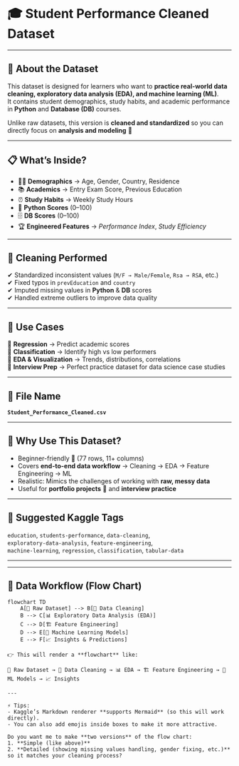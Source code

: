# 🎓 Student Performance Cleaned Dataset  

---

## 📖 About the Dataset  
This dataset is designed for learners who want to **practice real-world data cleaning, exploratory data analysis (EDA), and machine learning (ML)**.  
It contains student demographics, study habits, and academic performance in **Python** and **Database (DB)** courses.  

Unlike raw datasets, this version is **cleaned and standardized** so you can directly focus on **analysis and modeling** 🚀  

---

## 📋 What’s Inside?  
- 👩‍🎓 **Demographics** → Age, Gender, Country, Residence  
- 📚 **Academics** → Entry Exam Score, Previous Education  
- ⏰ **Study Habits** → Weekly Study Hours  
- 🐍 **Python Scores** (0–100)  
- 🗄️ **DB Scores** (0–100)  
- 🏆 **Engineered Features** → *Performance Index*, *Study Efficiency*  

---

## 🧹 Cleaning Performed  
✔ Standardized inconsistent values (`M/F → Male/Female`, `Rsa → RSA`, etc.)  
✔ Fixed typos in `prevEducation` and `country`  
✔ Imputed missing values in **Python** & **DB** scores  
✔ Handled extreme outliers to improve data quality  

---

## 🚀 Use Cases  
🔹 **Regression** → Predict academic scores  
🔹 **Classification** → Identify high vs low performers  
🔹 **EDA & Visualization** → Trends, distributions, correlations  
🔹 **Interview Prep** → Perfect practice dataset for data science case studies  

---

## 📂 File Name  
**`Student_Performance_Cleaned.csv`**  

---

## 🌟 Why Use This Dataset?  
- Beginner-friendly 🏁 (77 rows, 11+ columns)  
- Covers **end-to-end data workflow** → Cleaning → EDA → Feature Engineering → ML  
- Realistic: Mimics the challenges of working with **raw, messy data**  
- Useful for **portfolio projects** 💼 and **interview practice**  

---

## 🔖 Suggested Kaggle Tags  
`education`, `students-performance`, `data-cleaning`,  
`exploratory-data-analysis`, `feature-engineering`,  
`machine-learning`, `regression`, `classification`, `tabular-data`  

---
---

## 🔄 Data Workflow (Flow Chart)

```mermaid
flowchart TD
    A[📂 Raw Dataset] --> B[🧹 Data Cleaning]
    B --> C[📊 Exploratory Data Analysis (EDA)]
    C --> D[🏗️ Feature Engineering]
    D --> E[🤖 Machine Learning Models]
    E --> F[📈 Insights & Predictions]

👉 This will render a **flowchart** like:  

📂 Raw Dataset → 🧹 Data Cleaning → 📊 EDA → 🏗️ Feature Engineering → 🤖 ML Models → 📈 Insights  

---

⚡ Tips:  
- Kaggle’s Markdown renderer **supports Mermaid** (so this will work directly).  
- You can also add emojis inside boxes to make it more attractive.  

Do you want me to make **two versions** of the flow chart:  
1. **Simple (like above)**  
2. **Detailed (showing missing values handling, gender fixing, etc.)** so it matches your cleaning process?


